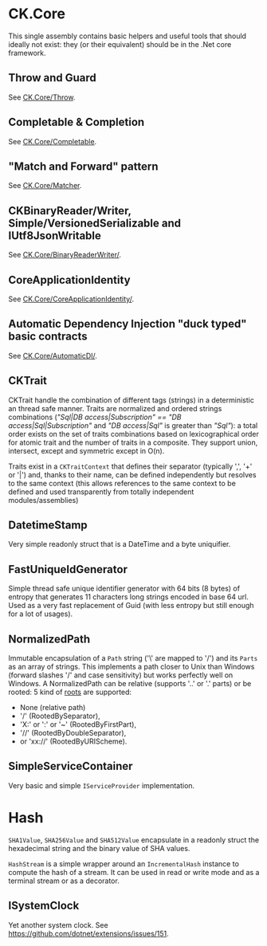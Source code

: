 # CK.Core

This single assembly contains basic helpers and useful tools that should ideally not exist:
they (or their equivalent) should be in the .Net core framework.


## Throw and Guard
See [CK.Core/Throw](CK.Core/Throw/).

## Completable & Completion
See [CK.Core/Completable](CK.Core/Completable/).

## "Match and Forward" pattern
See [CK.Core/Matcher](CK.Core/Matcher/).

## CKBinaryReader/Writer, Simple/VersionedSerializable and IUtf8JsonWritable
See [CK.Core/BinaryReaderWriter/](CK.Core/SimpleSerialization/).

## CoreApplicationIdentity
See [CK.Core/CoreApplicationIdentity/](CK.Core/CoreApplicationIdentity/).

## Automatic Dependency Injection "duck typed" basic contracts
See [CK.Core/AutomaticDI/](CK.Core/AutomaticDI/).


## CKTrait

CKTrait handle the combination of different tags (strings) in a deterministic an thread safe manner. 
Traits are normalized and ordered strings combinations (*"Sql|DB access|Subscription" == "DB access|Sql|Subscription"* and *"DB access|Sql"* is greater than *"Sql"*):
a total order exists on the set of traits combinations based on lexicographical order for atomic
trait and the number of traits in a composite.
They support union, intersect, except and symmetric except in O(n).

Traits exist in a `CKTraitContext` that defines their separator (typically ',', '+' or '|') and,
thanks to their name, can be defined independently but resolves to the same context (this allows 
references to the same context to be defined and used transparently from totally independent modules/assemblies)

## DatetimeStamp

Very simple readonly struct that is a DateTime and a byte uniquifier.

## FastUniqueIdGenerator

Simple thread safe unique identifier generator with 64 bits (8 bytes) of entropy
that generates 11 characters long strings encoded in base 64 url.
Used as a very fast replacement of Guid (with less entropy but still enough for a lot
of usages).

## NormalizedPath

Immutable encapsulation of a `Path` string ('\\' are mapped to '/') and its `Parts` as an array of strings.
This implements a path closer to Unix than Windows (forward slashes '/' and case sensitivity) but works perfectly well
on Windows.
A NormalizedPath can be relative (supports '..' or '.' parts) or be rooted: 5 kind of
[roots](CK.Core/NormalizedPathRootKind.cs) are supported:
  - None (relative path)
  - '/' (RootedBySeparator), 
  - 'X:' or ':' or '~' (RootedByFirstPart), 
  - '//' (RootedByDoubleSeparator), 
  - or 'xx://' (RootedByURIScheme).

## SimpleServiceContainer

Very basic and simple `IServiceProvider` implementation.

# Hash

`SHA1Value`, `SHA256Value` and `SHA512Value` encapsulate in a readonly struct
the hexadecimal string and the binary value of SHA values.

`HashStream` is a simple wrapper around an `IncrementalHash` instance to compute
the hash of a stream. It can be used in read or write mode and as a terminal stream
or as a decorator.

## ISystemClock

Yet another system clock. See https://github.com/dotnet/extensions/issues/151.

